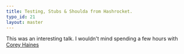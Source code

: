 ```yaml
---
title: Testing, Stubs & Shoulda from Hashrocket.
typo_id: 21
layout: master
---
```

This was an interesting talk. I wouldn't mind spending a few hours with [Corey Haines](http://coreyhaines.com)


<object width="601" height="338"><param name="allowfullscreen" value="true" /><param name="allowscriptaccess" value="always" /><param name="movie" value="http://vimeo.com/moogaloop.swf?clip_id=3296561&amp;server=vimeo.com&amp;show_title=1&amp;show_byline=1&amp;show_portrait=1&amp;color=dd4499&amp;fullscreen=1" /><embed src="http://vimeo.com/moogaloop.swf?clip_id=3296561&amp;server=vimeo.com&amp;show_title=1&amp;show_byline=1&amp;show_portrait=1&amp;color=dd4499&amp;fullscreen=1" type="application/x-shockwave-flash" allowfullscreen="true" allowscriptaccess="always" width="601" height="338"></embed></object>